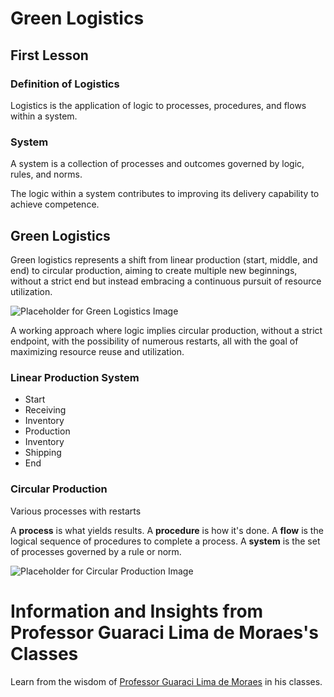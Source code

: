 # Green Logistics

## First Lesson

### Definition of Logistics
Logistics is the application of logic to processes, procedures, and flows within a system.

### System
A system is a collection of processes and outcomes governed by logic, rules, and norms.

The logic within a system contributes to improving its delivery capability to achieve competence.

## Green Logistics
Green logistics represents a shift from linear production (start, middle, and end) to circular production, aiming to create multiple new beginnings, without a strict end but instead embracing a continuous pursuit of resource utilization.

![Placeholder for Green Logistics Image](link_to_green_logistics_image.jpg)

A working approach where logic implies circular production, without a strict endpoint, with the possibility of numerous restarts, all with the goal of maximizing resource reuse and utilization.

### Linear Production System
- Start
- Receiving
- Inventory
- Production
- Inventory
- Shipping
- End

### Circular Production
Various processes with restarts

A **process** is what yields results. A **procedure** is how it's done. A **flow** is the logical sequence of procedures to complete a process. A **system** is the set of processes governed by a rule or norm.

![Placeholder for Circular Production Image](link_to_circular_production_image.jpg)

# Information and Insights from Professor Guaraci Lima de Moraes's Classes

Learn from the wisdom of [Professor Guaraci Lima de Moraes](https://www.linkedin.com/in/professorguaracimorais/?originalSubdomain=br) in his classes.


